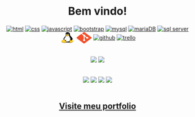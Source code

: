 <div align="center">

 # Bem vindo!

<a href="https://github.com/lucianolpsf">
      <img align="center" alt="html" height="30" width="40" src="https://cdn.jsdelivr.net/gh/devicons/devicon/icons/html5/html5-original-wordmark.svg"><a/>
 <a href="https://github.com/lucianolpsf">
      <img align="center" alt="css" height="32" width="40" src="https://cdn.jsdelivr.net/gh/devicons/devicon/icons/css3/css3-original-wordmark.svg"><a/>
 
 <a href="https://github.com/lucianolpsf">
      <img align="center" alt="javascript" height="27" width="30" src="https://lucianolpsf.github.io/portfolio/assets/img/icons/Javascript.png"><a/>  
   
 <a href="https://github.com/lucianolpsf">
      <img align="center" alt="bootstrap" height="30" width="40" src="https://lucianolpsf.github.io/portfolio/assets/img/icons/Bootstrap.png"><a/>  
    
<a href="https://github.com/lucianolpsf">
      <img align="center" alt="mysql" height="30" width="40" src="https://cdn.jsdelivr.net/gh/devicons/devicon/icons/mysql/mysql-original-wordmark.svg"><a/>

<a href="https://github.com/lucianolpsf">
    <img align="center" alt="mariaDB" height="30" width="40" src="https://lucianolpsf.github.io/portfolio/assets/img/icons/MariaDB.png"><a/>
  
 <a href="https://github.com/lucianolpsf">
    <img align="center" alt="sql server" height="30" width="40" src="https://lucianolpsf.github.io/portfolio/assets/img/icons/SQL%20Server.png"><a/>
    
<a href="https://github.com/lucianolpsf">
    <img align="center" alt="linux" height="30" width="40" src="https://raw.githubusercontent.com/devicons/devicon/master/icons/linux/linux-original.svg"><a/>
  
<a href="https://github.com/lucianolpsf">    
      <img align="center" alt="git" height="30" width="40" src="https://raw.githubusercontent.com/devicons/devicon/master/icons/git/git-original.svg"><a/>
  <!--<img align="center" alt="github" height="35" width="35" src="/assets/GitHub.png"> -->
 <a href="https://github.com/lucianolpsf">    
      <img align="center" alt="github" height="40" width="40" src="https://img.icons8.com/?size=512&id=bVGqATNwfhYq&format=png"><a/>
 
  <a href="https://github.com/lucianolpsf">    
      <img align="center" alt="trello" height="40" width="40" src="https://img.icons8.com/?size=512&id=21049&format=png"><a/>
  
</div>
<br>
<br>
  <div align="center">
  <a href="https://github.com/lucianolpsf">
  <img height="180em" src="https://github-readme-stats.vercel.app/api?username=lucianolpsf&show_icons=true&theme=dracula&include_all_commits=true&count_private=true"/></a>
      
  <a href="https://github.com/lucianolpsf">
  <img height="180em" src="https://github-readme-stats.vercel.app/api/top-langs/?username=lucianolpsf&layout=compact&size_weight=0.5&count_weight=0.5&theme=dracula"/></a>  
</div>
<br>
<br>
<div align="center">
    <a href="https://facebook.com/lucianolpsf" target="_blank">
        <img src="https://img.shields.io/badge/Facebook-1877F2?style=for-the-badge&logo=facebook&logoColor=white" target="_blank"/><a/>
    <a href="https://instagram.com/lucianolpsf" target="_blank">
        <img src="https://img.shields.io/badge/Instagram-E4405F?style=for-the-badge&logo=instagram&logoColor=white" target="_blank"/><a/>
    <a href="https://www.youtube.com/@proletariovencedor?sub_confirmation=1" target="_blank">
        <img src="https://img.shields.io/badge/YouTube-FF0000?style=for-the-badge&logo=youtube&logoColor=white" target="_blank"/><a/>
    <a href="https://www.linkedin.com/in/lucianolpsf/" target="_blank">
        <img src="https://img.shields.io/badge/LinkedIn-0077B5?style=for-the-badge&logo=linkedin&logoColor=white" target="_blank"/><a/>
</div>
<br>
<div align="center">

## [Visite meu portfolio](https://lucianolpsf.github.io/portfolio/)

</div>
